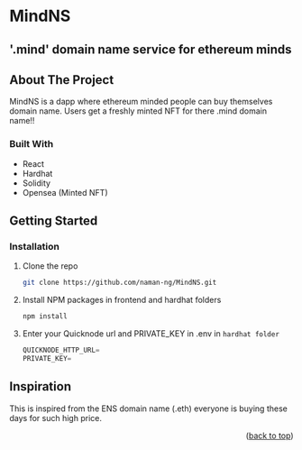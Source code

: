 <a name="readme-top"></a>

<!-- PROJECT LOGO -->
<br />
<!-- <div align="center">
    <img src="images/logo.png" width="80" height="80"/> -->

<!-- <h1 align="center">MindNS</h1>

  <h2 align="center">
   <strong> Domain name service </strong>
  </h2> -->

# MindNS

## '.mind' domain name service for ethereum minds

<!-- TABLE OF CONTENTS -->

<!-- ABOUT THE PROJECT -->

## About The Project

MindNS is a dapp where ethereum minded people can buy themselves domain name. Users get a freshly minted NFT for there .mind domain name!!

### Built With

-   React
-   Hardhat
-   Solidity
-   Opensea (Minted NFT)

## Getting Started

### Installation

1. Clone the repo
    ```sh
    git clone https://github.com/naman-ng/MindNS.git
    ```
2. Install NPM packages in frontend and hardhat folders
    ```sh
    npm install
    ```
3. Enter your Quicknode url and PRIVATE_KEY in .env in `hardhat folder`
    ```js
    QUICKNODE_HTTP_URL=
    PRIVATE_KEY=
    ```

## Inspiration

This is inspired from the ENS domain name (.eth) everyone is buying these days for such high price.

<p align="right">(<a href="#readme-top">back to top</a>)</p>

<!-- ROADMAP -->

<!-- MARKDOWN LINKS & IMAGES -->
<!-- https://www.markdownguide.org/basic-syntax/#reference-style-links -->

[contributors-shield]: https://img.shields.io/github/contributors/naman-ng/MindNS.svg?style=for-the-badge
[contributors-url]: https://github.com/naman-ng/MindNS/graphs/contributors
[forks-shield]: https://img.shields.io/github/forks/naman-ng/MindNS.svg?style=for-the-badge
[forks-url]: https://github.com/naman-ng/MindNS/network/members
[stars-shield]: https://img.shields.io/github/stars/naman-ng/MindNS.svg?style=for-the-badge
[stars-url]: https://github.com/naman-ng/MindNS/stargazers
[issues-shield]: https://img.shields.io/github/issues/naman-ng/MindNS.svg?style=for-the-badge
[issues-url]: https://github.com/naman-ng/MindNS/issues
[license-shield]: https://img.shields.io/github/license/naman-ng/MindNS.svg?style=for-the-badge
[license-url]: https://github.com/naman-ng/MindNS/blob/master/LICENSE.txt
[linkedin-shield]: https://img.shields.io/badge/-LinkedIn-black.svg?style=for-the-badge&logo=linkedin&colorB=555
[linkedin-url]: https://linkedin.com/in/namn-grg
[product-screenshot]: images/screenshot.png
[next.js]: https://img.shields.io/badge/next.js-000000?style=for-the-badge&logo=nextdotjs&logoColor=white
[next-url]: https://nextjs.org/
[react.js]: https://img.shields.io/badge/React-20232A?style=for-the-badge&logo=react&logoColor=61DAFB
[react-url]: https://reactjs.org/
[vue.js]: https://img.shields.io/badge/Vue.js-35495E?style=for-the-badge&logo=vuedotjs&logoColor=4FC08D
[vue-url]: https://vuejs.org/
[angular.io]: https://img.shields.io/badge/Angular-DD0031?style=for-the-badge&logo=angular&logoColor=white
[angular-url]: https://angular.io/
[svelte.dev]: https://img.shields.io/badge/Svelte-4A4A55?style=for-the-badge&logo=svelte&logoColor=FF3E00
[svelte-url]: https://svelte.dev/
[laravel.com]: https://img.shields.io/badge/Laravel-FF2D20?style=for-the-badge&logo=laravel&logoColor=white
[laravel-url]: https://laravel.com
[bootstrap.com]: https://img.shields.io/badge/Bootstrap-563D7C?style=for-the-badge&logo=bootstrap&logoColor=white
[bootstrap-url]: https://getbootstrap.com
[jquery.com]: https://img.shields.io/badge/jQuery-0769AD?style=for-the-badge&logo=jquery&logoColor=white
[jquery-url]: https://jquery.com
